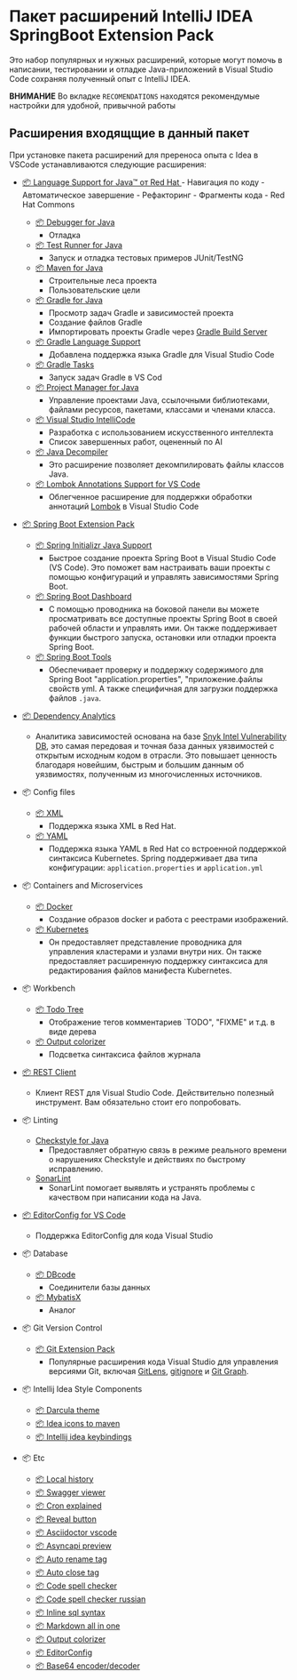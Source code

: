# Пакет расширений IntelliJ IDEA SpringBoot Extension Pack

Это набор популярных и нужных расширений, которые могут помочь в написании, тестировании и отладке Java-приложений в Visual Studio Code сохраняя полученный опыт с IntelliJ IDEA.

<b>ВНИМАНИЕ</b> Во вкладке `RECOMENDATIONS` находятся рекомендумые настройки для удобной, привычной работы
## Расширения входящщие в данный пакет

При установке пакета расширений для пререноса опыта с Idea в VSCode устанавливаются следующие расширения:
- [📦 Language Support for Java™ от Red Hat ](https://marketplace.visualstudio.com/items?itemName=redhat.java)
        - Навигация по коду
        - Автоматическое завершение
        - Рефакторинг
        - Фрагменты кода
        - Red Hat Commons
    - [📦 Debugger for Java](https://marketplace.visualstudio.com/items?itemName=vscjava.vscode-java-debug)
        - Отладка
    - [📦 Test Runner for Java](https://marketplace.visualstudio.com/items?itemName=vscjava.vscode-java-test)
        - Запуск и отладка тестовых примеров JUnit/TestNG
    - [📦 Maven for Java](https://marketplace.visualstudio.com/items?itemName=vscjava.vscode-maven)
        - Строительные леса проекта
        - Пользовательские цели
    - [📦 Gradle for Java](https://marketplace.visualstudio.com/items?itemName=vscjava.vscode-gradle)
        - Просмотр задач Gradle и зависимостей проекта
        - Создание файлов Gradle
        - Импортировать проекты Gradle через [Gradle Build Server](https://github.com/microsoft/build-server-for-gradle)
    - [📦 Gradle Language Support](https://marketplace.visualstudio.com/items?itemName=naco-siren.gradle-language)
        - Добавлена поддержка языка Gradle для Visual Studio Code
    - [📦 Gradle Tasks](https://marketplace.visualstudio.com/items?itemName=richardwillis.vscode-gradle)
        - Запуск задач Gradle в VS Cod
    - [📦 Project Manager for Java](https://marketplace.visualstudio.com/items?itemName=vscjava.vscode-java-dependency)
        - Управление проектами Java, ссылочными библиотеками, файлами ресурсов, пакетами, классами и членами класса.
    - [📦 Visual Studio IntelliCode](https://marketplace.visualstudio.com/items?itemName=VisualStudioExptTeam.vscodeintellicode)
        - Разработка с использованием искусственного интеллекта
        - Список завершенных работ, оцененный по AI
    - [📦 Java Decompiler](https://marketplace.visualstudio.com/items?itemName=dgileadi.java-decompiler)
        - Это расширение позволяет декомпилировать файлы классов Java.
    - [📦 Lombok Annotations Support for VS Code](https://marketplace.visualstudio.com/items?itemName=vscjava.vscode-lombok)
        - Облегченное расширение для поддержки обработки аннотаций [Lombok](https://projectlombok.org/) в Visual Studio Code
    
- [📦 Spring Boot Extension Pack](https://marketplace.visualstudio.com/items?itemName=Pivotal.vscode-boot-dev-pack)
    - [📦 Spring Initializr Java Support](https://marketplace.visualstudio.com/items?itemName=vscjava.vscode-spring-initializr)
        - Быстрое создание проекта Spring Boot в Visual Studio Code (VS Code). Это поможет вам настраивать ваши проекты с помощью конфигураций и управлять зависимостями Spring Boot.
    - [📦 Spring Boot Dashboard](https://marketplace.visualstudio.com/items?itemName=vscjava.vscode-spring-boot-dashboard)
        - С помощью проводника на боковой панели вы можете просматривать все доступные проекты Spring Boot в своей рабочей области и управлять ими. Он также поддерживает функции быстрого запуска, остановки или отладки проекта Spring Boot.
    - [📦 Spring Boot Tools](https://marketplace.visualstudio.com/items?itemName=pivotal.vscode-spring-boot)
        - Обеспечивает проверку и поддержку содержимого для Spring Boot "application.properties", "приложение.файлы свойств yml. А также специфичная для загрузки поддержка файлов `.java`.

- [📦 Dependency Analytics](https://marketplace.visualstudio.com/items?itemName=redhat.fabric8-analytics)
    - Аналитика зависимостей основана на базе [Snyk Intel Vulnerability DB](https://snyk.io/product/vulnerability-database/), это самая передовая и точная база данных уязвимостей с открытым исходным кодом в отрасли. Это повышает ценность благодаря новейшим, быстрым и большим данным об уязвимостях, полученным из многочисленных источников.

- 📦 Config files
    - [📦 XML](https://marketplace.visualstudio.com/items?itemName=redhat.vscode-xml)
        - Поддержка языка XML в Red Hat.
    - [📦 YAML](https://marketplace.visualstudio.com/items?itemName=redhat.vscode-yaml)
        - Поддержка языка YAML в Red Hat со встроенной поддержкой синтаксиса Kubernetes.
        Spring поддерживает два типа конфигурации: `application.properties` и `application.yml`

- 📦 Containers and Microservices
  - [📦 Docker](https://marketplace.visualstudio.com/items?itemName=ms-azuretools.vscode-docker)
      - Создание образов docker и работа с реестрами изображений.
  - [📦 Kubernetes](https://marketplace.visualstudio.com/items?itemName=ms-kubernetes-tools.vscode-kubernetes-tools)
      - Он предоставляет представление проводника для управления кластерами и узлами внутри них. Он также предоставляет расширенную поддержку синтаксиса для редактирования файлов манифеста Kubernetes.

- 📦 Workbench
  - [📦 Todo Tree](https://marketplace.visualstudio.com/items?itemName=Gruntfuggly.todo-tree)
      - Отображение тегов комментариев `TODO", "FIXME" и т.д. в виде дерева
  - [📦 Output colorizer](https://marketplace.visualstudio.com/items?itemName=IBM.output-colorizer)
      - Подсветка синтаксиса файлов журнала

- [📦 REST Client](https://marketplace.visualstudio.com/items?itemName=humao.rest-client)
    - Клиент REST для Visual Studio Code. Действительно полезный инструмент. Вам обязательно стоит его попробовать.

- 📦 Linting
  - [Checkstyle for Java](https://marketplace.visualstudio.com/items?itemName=shengchen.vscode-checkstyle)
      - Предоставляет обратную связь в режиме реального времени о нарушениях Checkstyle и действиях по быстрому исправлению.
  - [SonarLint](https://marketplace.visualstudio.com/items?itemName=SonarSource.sonarlint-vscode)
      - SonarLint помогает выявлять и устранять проблемы с качеством при написании кода на Java.

- [📦 EditorConfig for VS Code](https://marketplace.visualstudio.com/items?itemName=EditorConfig.EditorConfig)
   - Поддержка EditorConfig для кода Visual Studio

- 📦 Database
  - [📦 DBcode](https://marketplace.visualstudio.com/items?itemName=dbcode.dbcode)
      - Соединители базы данных
  - [📦 MybatisX](https://marketplace.visualstudio.com/items?itemName=SonarSource.sonarlint-vscode)
      - Аналог

- 📦 Git Version Control
  - [📦 Git Extension Pack](https://marketplace.visualstudio.com/items?itemName=doggy8088.git-extension-pack)
    - Популярные расширения кода Visual Studio для управления версиями Git, включая [GitLens](https://marketplace.visualstudio.com/items?itemName=eamodio.gitlens), [gitignore](https://marketplace.visualstudio.com/items?itemName=codezombiech.gitignore) и [Git Graph](https://marketplace.visualstudio.com/items?itemName=mhutchie.git-graph).
    
- 📦 Intellij Idea Style Components
    - [📦 Darcula theme](https://marketplace.visualstudio.com/items?itemName=rafaelrenanpacheco.darcula-theme)         
    - [📦 Idea icons to maven](https://marketplace.visualstudio.com/items?itemName=lijialin.idea-icons-to-maven-for-vscode)
    - [📦 Intellij idea keybindings](https://marketplace.visualstudio.com/items?itemName=k--kato.intellij-idea-keybindings)

- 📦 Etc
    - [📦 Local history](https://marketplace.visualstudio.com/items?itemName=xyz.local-history)
    - [📦 Swagger viewer](https://marketplace.visualstudio.com/items?itemName=arjun.swagger-viewer)
    - [📦 Cron explained](https://marketplace.visualstudio.com/items?itemName=tumido.cron-explained)
    - [📦 Reveal button](https://marketplace.visualstudio.com/items?itemName=anweber.reveal-button)
    - [📦 Asciidoctor vscode](https://marketplace.visualstudio.com/items?itemName=asciidoctor.asciidoctor-vscode)
    - [📦 Asyncapi preview](https://marketplace.visualstudio.com/items?itemName=asyncapi.asyncapi-preview)
    - [📦 Auto rename tag](https://marketplace.visualstudio.com/items?itemName=formulahendry.auto-rename-tag)
    - [📦 Auto close tag](https://marketplace.visualstudio.com/items?itemName=formulahendry.auto-close-tag)
    - [📦 Code spell checker](https://marketplace.visualstudio.com/items?itemName=streetsidesoftware.code-spell-checker)
    - [📦 Code spell checker russian](https://marketplace.visualstudio.com/items?itemName=streetsidesoftware.code-spell-checker-russian)
    - [📦 Inline sql syntax](https://marketplace.visualstudio.com/items?itemName=qufiwefefwoyn.inline-sql-syntax)
    - [📦 Markdown all in one](https://marketplace.visualstudio.com/items?itemName=yzhang.markdown-all-in-one)
    - [📦 Output colorizer](https://marketplace.visualstudio.com/items?itemName=IBM.output-colorizer)
    - [📦 EditorConfig](https://marketplace.visualstudio.com/items?itemName=EditorConfig.EditorConfig)
    - [📦 Base64 encoder/decoder](https://marketplace.visualstudio.com/items?itemName=m4ns0ur.base64)
